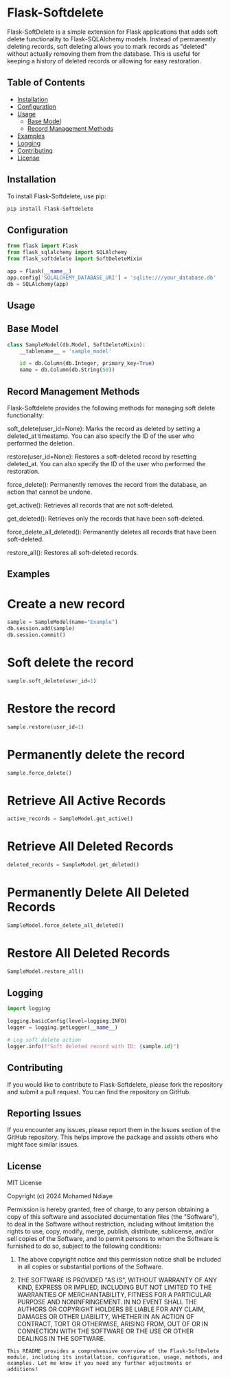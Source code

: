 # Flask-Softdelete

Flask-SoftDelete is a simple extension for Flask applications that adds soft delete functionality to Flask-SQLAlchemy models. Instead of permanently deleting records, soft deleting allows you to mark records as "deleted" without actually removing them from the database. This is useful for keeping a history of deleted records or allowing for easy restoration.

## Table of Contents

- [Installation](#installation)
- [Configuration](#configuration)
- [Usage](#usage)
  - [Base Model](#base-model)
  - [Record Management Methods](#record-management-methods)
- [Examples](#examples)
- [Logging](#logging)
- [Contributing](#contributing)
- [License](#license)

## Installation

To install Flask-Softdelete, use pip:

```bash
pip install Flask-Softdelete
```

## Configuration

```python
from flask import Flask
from flask_sqlalchemy import SQLAlchemy
from flask_softdelete import SoftDeleteMixin

app = Flask(__name__)
app.config['SQLALCHEMY_DATABASE_URI'] = 'sqlite:///your_database.db'
db = SQLAlchemy(app)
```

## Usage

## Base Model

```python
class SampleModel(db.Model, SoftDeleteMixin):
    __tablename__ = 'sample_model'

    id = db.Column(db.Integer, primary_key=True)
    name = db.Column(db.String(50))
```

## Record Management Methods

Flask-Softdelete provides the following methods for managing soft delete functionality:

soft_delete(user_id=None): Marks the record as deleted by setting a deleted_at timestamp. You can also specify the ID of the user who performed the deletion.

restore(user_id=None): Restores a soft-deleted record by resetting deleted_at. You can also specify the ID of the user who performed the restoration.

force_delete(): Permanently removes the record from the database, an action that cannot be undone.

get_active(): Retrieves all records that are not soft-deleted.

get_deleted(): Retrieves only the records that have been soft-deleted.

force_delete_all_deleted(): Permanently deletes all records that have been soft-deleted.

restore_all(): Restores all soft-deleted records.

## Examples

# Create a new record

```python
sample = SampleModel(name="Example")
db.session.add(sample)
db.session.commit()
```

# Soft delete the record

```python
sample.soft_delete(user_id=1)
```

# Restore the record

```python
sample.restore(user_id=1)
```

# Permanently delete the record

```python
sample.force_delete()
```

# Retrieve All Active Records

```python
active_records = SampleModel.get_active()
```

# Retrieve All Deleted Records

```python
deleted_records = SampleModel.get_deleted()
```

# Permanently Delete All Deleted Records

```python
SampleModel.force_delete_all_deleted()
```

# Restore All Deleted Records

```python
SampleModel.restore_all()
```

## Logging

```python
import logging

logging.basicConfig(level=logging.INFO)
logger = logging.getLogger(__name__)

# Log soft delete action
logger.info(f"Soft deleted record with ID: {sample.id}")
```

## Contributing

If you would like to contribute to Flask-Softdelete, please fork the repository and submit a pull request. You can find the repository on GitHub.

## Reporting Issues

If you encounter any issues, please report them in the Issues section of the GitHub repository. This helps improve the package and assists others who might face similar issues.

## License

MIT License

Copyright (c) 2024 Mohamed Ndiaye

Permission is hereby granted, free of charge, to any person obtaining a copy
of this software and associated documentation files (the "Software"), to deal
in the Software without restriction, including without limitation the rights
to use, copy, modify, merge, publish, distribute, sublicense, and/or sell
copies of the Software, and to permit persons to whom the Software is
furnished to do so, subject to the following conditions:

1. The above copyright notice and this permission notice shall be included in
   all copies or substantial portions of the Software.

2. THE SOFTWARE IS PROVIDED "AS IS", WITHOUT WARRANTY OF ANY KIND, EXPRESS OR
   IMPLIED, INCLUDING BUT NOT LIMITED TO THE WARRANTIES OF MERCHANTABILITY,
   FITNESS FOR A PARTICULAR PURPOSE AND NONINFRINGEMENT. IN NO EVENT SHALL THE
   AUTHORS OR COPYRIGHT HOLDERS BE LIABLE FOR ANY CLAIM, DAMAGES OR OTHER
   LIABILITY, WHETHER IN AN ACTION OF CONTRACT, TORT OR OTHERWISE, ARISING FROM,
   OUT OF OR IN CONNECTION WITH THE SOFTWARE OR THE USE OR OTHER DEALINGS IN THE
   SOFTWARE.

```vbnet
This README provides a comprehensive overview of the Flask-SoftDelete module, including its installation, configuration, usage, methods, and examples. Let me know if you need any further adjustments or additions!
```
